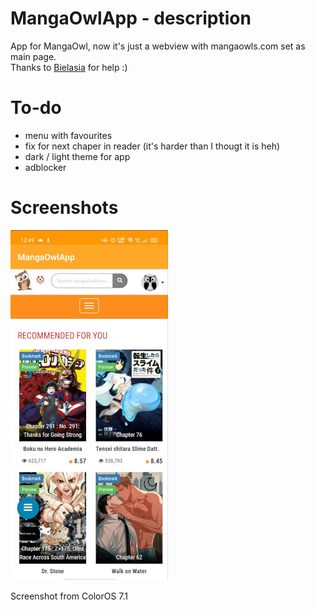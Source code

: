 # MangaOwlApp - description
App for MangaOwl, now it's just a webview with mangaowls.com set as main page.  
Thanks to [Bielasia](https://github.com/BiELASiA) for help :)
# To-do
- menu with favourites
- fix for next chaper in reader (it's harder than I thougt it is heh)
- dark / light theme for app
- adblocker

# Screenshots
![preview](/images/MangaOwlApp-min.jpg)

Screenshot from ColorOS 7.1
